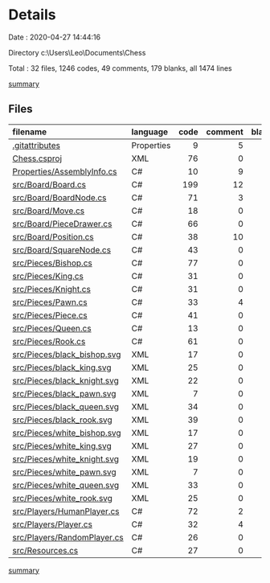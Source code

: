# Details

Date : 2020-04-27 14:44:16

Directory c:\Users\Leo\Documents\Chess

Total : 32 files,  1246 codes, 49 comments, 179 blanks, all 1474 lines

[summary](results.md)

## Files
| filename | language | code | comment | blank | total |
| :--- | :--- | ---: | ---: | ---: | ---: |
| [.gitattributes](/.gitattributes) | Properties | 9 | 5 | 4 | 18 |
| [Chess.csproj](/Chess.csproj) | XML | 76 | 0 | 0 | 76 |
| [Properties/AssemblyInfo.cs](/Properties/AssemblyInfo.cs) | C# | 10 | 9 | 7 | 26 |
| [src/Board/Board.cs](/src/Board/Board.cs) | C# | 199 | 12 | 33 | 244 |
| [src/Board/BoardNode.cs](/src/Board/BoardNode.cs) | C# | 71 | 3 | 19 | 93 |
| [src/Board/Move.cs](/src/Board/Move.cs) | C# | 18 | 0 | 3 | 21 |
| [src/Board/PieceDrawer.cs](/src/Board/PieceDrawer.cs) | C# | 66 | 0 | 10 | 76 |
| [src/Board/Position.cs](/src/Board/Position.cs) | C# | 38 | 10 | 11 | 59 |
| [src/Board/SquareNode.cs](/src/Board/SquareNode.cs) | C# | 43 | 0 | 13 | 56 |
| [src/Pieces/Bishop.cs](/src/Pieces/Bishop.cs) | C# | 77 | 0 | 9 | 86 |
| [src/Pieces/King.cs](/src/Pieces/King.cs) | C# | 31 | 0 | 5 | 36 |
| [src/Pieces/Knight.cs](/src/Pieces/Knight.cs) | C# | 31 | 0 | 6 | 37 |
| [src/Pieces/Pawn.cs](/src/Pieces/Pawn.cs) | C# | 33 | 4 | 7 | 44 |
| [src/Pieces/Piece.cs](/src/Pieces/Piece.cs) | C# | 41 | 0 | 6 | 47 |
| [src/Pieces/Queen.cs](/src/Pieces/Queen.cs) | C# | 13 | 0 | 1 | 14 |
| [src/Pieces/Rook.cs](/src/Pieces/Rook.cs) | C# | 61 | 0 | 5 | 66 |
| [src/Pieces/black_bishop.svg](/src/Pieces/black_bishop.svg) | XML | 17 | 0 | 1 | 18 |
| [src/Pieces/black_king.svg](/src/Pieces/black_king.svg) | XML | 25 | 0 | 1 | 26 |
| [src/Pieces/black_knight.svg](/src/Pieces/black_knight.svg) | XML | 22 | 0 | 1 | 23 |
| [src/Pieces/black_pawn.svg](/src/Pieces/black_pawn.svg) | XML | 7 | 0 | 1 | 8 |
| [src/Pieces/black_queen.svg](/src/Pieces/black_queen.svg) | XML | 34 | 0 | 1 | 35 |
| [src/Pieces/black_rook.svg](/src/Pieces/black_rook.svg) | XML | 39 | 0 | 1 | 40 |
| [src/Pieces/white_bishop.svg](/src/Pieces/white_bishop.svg) | XML | 17 | 0 | 1 | 18 |
| [src/Pieces/white_king.svg](/src/Pieces/white_king.svg) | XML | 27 | 0 | 1 | 28 |
| [src/Pieces/white_knight.svg](/src/Pieces/white_knight.svg) | XML | 19 | 0 | 1 | 20 |
| [src/Pieces/white_pawn.svg](/src/Pieces/white_pawn.svg) | XML | 7 | 0 | 1 | 8 |
| [src/Pieces/white_queen.svg](/src/Pieces/white_queen.svg) | XML | 33 | 0 | 1 | 34 |
| [src/Pieces/white_rook.svg](/src/Pieces/white_rook.svg) | XML | 25 | 0 | 1 | 26 |
| [src/Players/HumanPlayer.cs](/src/Players/HumanPlayer.cs) | C# | 72 | 2 | 13 | 87 |
| [src/Players/Player.cs](/src/Players/Player.cs) | C# | 32 | 4 | 8 | 44 |
| [src/Players/RandomPlayer.cs](/src/Players/RandomPlayer.cs) | C# | 26 | 0 | 5 | 31 |
| [src/Resources.cs](/src/Resources.cs) | C# | 27 | 0 | 2 | 29 |

[summary](results.md)